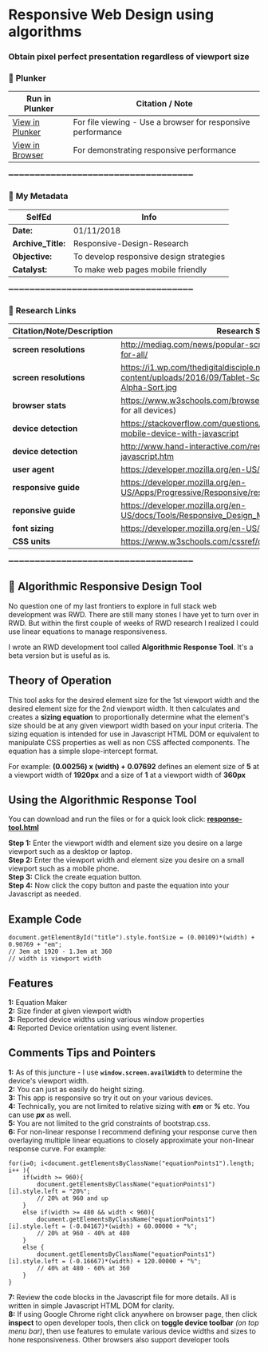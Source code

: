 # Responsive Web Design using algorithms

### **Obtain pixel perfect presentation regardless of viewport size** 


### :arrow_down_small: **Plunker**
Run in Plunker | Citation / Note
----------------------------------------------------------------------------|--------------------------------------------------------
[View in Plunker](https://plnkr.co/edit/Kycfo9gBu5gfeR5jTkyy?p=info) | For file viewing - Use a browser for responsive performance
[View in Browser](http://www.tarptiedown.com/response/response-tool.html) | For demonstrating responsive performance

:heavy_minus_sign::heavy_minus_sign::heavy_minus_sign::heavy_minus_sign::heavy_minus_sign::heavy_minus_sign::heavy_minus_sign::heavy_minus_sign::heavy_minus_sign::heavy_minus_sign::heavy_minus_sign::heavy_minus_sign::heavy_minus_sign::heavy_minus_sign::heavy_minus_sign::heavy_minus_sign::heavy_minus_sign::heavy_minus_sign::heavy_minus_sign::heavy_minus_sign::heavy_minus_sign::heavy_minus_sign::heavy_minus_sign::heavy_minus_sign::heavy_minus_sign::heavy_minus_sign::heavy_minus_sign::heavy_minus_sign::heavy_minus_sign::heavy_minus_sign::heavy_minus_sign::heavy_minus_sign::heavy_minus_sign::heavy_minus_sign::heavy_minus_sign:

### :arrow_down_small: **My Metadata**
**SelfEd**          |  **Info** 
------------------- | ------------------------------------------------------------------------
**Date:**           | 01/11/2018
**Archive_Title:**  | Responsive-Design-Research
**Objective:**      | To develop responsive design strategies
**Catalyst:**       | To make web pages mobile friendly                                                                   

:heavy_minus_sign::heavy_minus_sign::heavy_minus_sign::heavy_minus_sign::heavy_minus_sign::heavy_minus_sign::heavy_minus_sign::heavy_minus_sign::heavy_minus_sign::heavy_minus_sign::heavy_minus_sign::heavy_minus_sign::heavy_minus_sign::heavy_minus_sign::heavy_minus_sign::heavy_minus_sign::heavy_minus_sign::heavy_minus_sign::heavy_minus_sign::heavy_minus_sign::heavy_minus_sign::heavy_minus_sign::heavy_minus_sign::heavy_minus_sign::heavy_minus_sign::heavy_minus_sign::heavy_minus_sign::heavy_minus_sign::heavy_minus_sign::heavy_minus_sign::heavy_minus_sign::heavy_minus_sign::heavy_minus_sign::heavy_minus_sign::heavy_minus_sign:

### :arrow_down_small: **Research Links**
**Citation/Note/Description**    | **Research Sources**                                                
---------------------- | ---------------------------------------------------------------------------
**screen resolutions** | http://mediag.com/news/popular-screen-resolutions-designing-for-all/ 
**screen resolutions** | https://i1.wp.com/thedigitaldisciple.net/wp-content/uploads/2016/09/Tablet-Screen-Master-2016-09-21-Alpha-Sort.jpg
**browser stats**      | https://www.w3schools.com/browsers/default.asp   (browser statistics for all devices) 
**device detection**   | https://stackoverflow.com/questions/6666907/how-to-detect-a-mobile-device-with-javascript 
**device detection**   | http://www.hand-interactive.com/resources/detect-mobile-javascript.htm
**user agent**         | https://developer.mozilla.org/en-US/search?q=navigator.userAgent
**responsive guide**   | https://developer.mozilla.org/en-US/Apps/Progressive/Responsive/responsive_design_building_blocks
**reponsive guide**    | https://developer.mozilla.org/en-US/docs/Tools/Responsive_Design_Mode
**font sizing**        | https://developer.mozilla.org/en-US/docs/Web/CSS/font-size
**CSS units**          | https://www.w3schools.com/cssref/css_units.asp

:heavy_minus_sign::heavy_minus_sign::heavy_minus_sign::heavy_minus_sign::heavy_minus_sign::heavy_minus_sign::heavy_minus_sign::heavy_minus_sign::heavy_minus_sign::heavy_minus_sign::heavy_minus_sign::heavy_minus_sign::heavy_minus_sign::heavy_minus_sign::heavy_minus_sign::heavy_minus_sign::heavy_minus_sign::heavy_minus_sign::heavy_minus_sign::heavy_minus_sign::heavy_minus_sign::heavy_minus_sign::heavy_minus_sign::heavy_minus_sign::heavy_minus_sign::heavy_minus_sign::heavy_minus_sign::heavy_minus_sign::heavy_minus_sign::heavy_minus_sign::heavy_minus_sign::heavy_minus_sign::heavy_minus_sign::heavy_minus_sign::heavy_minus_sign:

## :arrow_down_small: **Algorithmic Responsive Design Tool**

No question one of my last frontiers to explore in full stack web development was RWD. There are still many stones I have yet to turn over in RWD. But within the first couple of weeks of RWD research I realized I could use linear equations to manage responsiveness.

I wrote an RWD development tool called **Algorithmic Response Tool**. It's a beta version but is useful as is.

## Theory of Operation
This tool asks for the desired element size for the 1st viewport width and the desired element size for the 2nd viewport width. It then calculates and creates a **sizing equation** to proportionally determine what the element's size should be at any given viewport width based on your input criteria. The sizing equation is intended for use in Javascript HTML DOM or equivalent to manipulate CSS properties as well as non CSS affected components. The equation has a simple slope-intercept format.

For example: **(0.00256) x (width) + 0.07692** defines an element size
of **5** at a viewport width of **1920px** and a size of **1** at a viewport width of **360px**


## Using the Algorithmic Response Tool
You can download and run the files or for a quick look click: [**response-tool.html**](http://www.tarptiedown.com/response/response-tool.html)

**Step 1:** Enter the viewport width and element size you desire on a large viewport such as a desktop or laptop.   
**Step 2:** Enter the viewport width and element size you desire on a small viewport such as a mobile phone.    
**Step 3:** Click the create equation button.    
**Step 4:** Now click the copy button and paste the equation into your Javascript as needed.

## Example Code
    document.getElementById("title").style.fontSize = (0.00109)*(width) + 0.90769 + "em";      
    // 3em at 1920 - 1.3em at 360
    // width is viewport width
    
## Features
**1:** Equation Maker   
**2:** Size finder at given viewport width   
**3:** Reported device widths using various window properties    
**4:** Reported Device orientation using event listener.   

## Comments Tips and Pointers
**1:** As of this juncture - I use **`window.screen.availWidth`** to determine the device's viewport width.   
**2:** You can just as easily do height sizing.   
**3:** This app is responsive so try it out on your various devices.   
**4:** Technically, you are not limited to relative sizing with ***em*** or ***%*** etc. You can use ***px*** as well.   
**5:** You are not limited to the grid constraints of bootstrap.css.   
**6:** For non-linear response I recommend defining your response curve then overlaying multiple linear equations to closely approximate your non-linear response curve. For example:   

    for(i=0; i<document.getElementsByClassName("equationPoints1").length; i++ ){
        if(width >= 960){ 
            document.getElementsByClassName("equationPoints1")[i].style.left = "20%";                               
            // 20% at 960 and up
        } 
        else if(width >= 480 && width < 960){
            document.getElementsByClassName("equationPoints1")[i].style.left = (-0.04167)*(width) + 60.00000 + "%"; 
            // 20% at 960 - 40% at 480
        }
        else {
            document.getElementsByClassName("equationPoints1")[i].style.left = (-0.16667)*(width) + 120.00000 + "%";
            // 40% at 480 - 60% at 360
        }
    }
**7:** Review the code blocks in the Javascript file for more details. All is written in simple Javascript HTML DOM for clarity.   
**8:** If using Google Chrome right click anywhere on browser page, then click **inspect** to open developer tools, then click on **toggle device toolbar** *(on top menu bar)*, then use features to emulate various device widths and sizes to hone responsiveness. Other browsers also support developer tools
